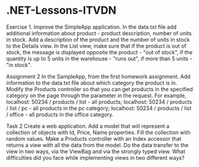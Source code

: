 # .NET-Lessons-ITVDN
  Exercise 1.
Improve the SimpleApp application. In the data.txt file add additional information about
product - product description, number of units in stock.
Add a description of the product and the number of units in stock to the Details view.
In the List view, make sure that if the product is out of stock, the message is displayed
opposite the product - "out of stock", if the quantity is up to 5 units in the warehouse - "runs out",
if more than 5 units - "in stock".

  Assignment 2
In the SampleApp, from the first homework assignment. Add information to the data.txt file about which category the product is in.
Modify the Products controller so that you can get products in the specified category on the page through the parameter in the request.
For example,
localhost: 50234 / products / list - all products;
localhost: 50234 / products / list / pc - all products in the pc category;
localhost: 50234 / products / list / office - all products in the office category.

  Task 2
Create a web application. Add a model that will represent a collection of objects with Id, Price, Name properties. Fill the collection with random values.
Make a Products controller with an Index accessor that returns a view with all the data from the model. Do the data transfer to the view in two ways, via the ViewBag and via the strongly typed view. What difficulties did you face while implementing views in two different ways?
